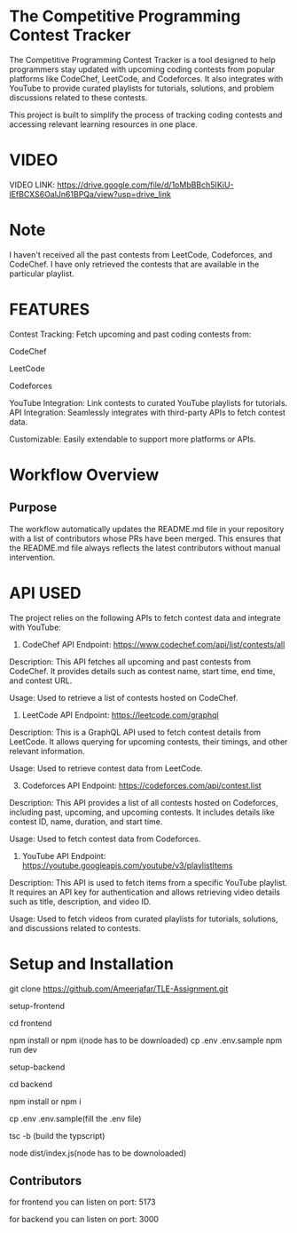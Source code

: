 
# The Competitive Programming Contest Tracker 

The Competitive Programming Contest Tracker is a tool designed to help programmers stay updated with upcoming coding contests from popular platforms like CodeChef, LeetCode, and Codeforces. It also integrates with YouTube to provide curated playlists for tutorials, solutions, and problem discussions related to these contests.

This project is built to simplify the process of tracking coding contests and accessing relevant learning resources in one place.

# VIDEO 
VIDEO LINK: https://drive.google.com/file/d/1oMbBBch5IKiU-lEfBCXS6OalJn61BPQa/view?usp=drive_link

# Note
I haven't received all the past contests from LeetCode, Codeforces, and CodeChef. I have only retrieved the contests that are available in the particular playlist.

# FEATURES

Contest Tracking: Fetch upcoming and past coding contests from:

CodeChef

LeetCode

Codeforces

YouTube Integration: Link contests to curated YouTube playlists for tutorials.
API Integration: Seamlessly integrates with third-party APIs to fetch contest data.

Customizable: Easily extendable to support more platforms or APIs.

# Workflow Overview
## Purpose
The workflow automatically updates the README.md file in your repository with a list of contributors whose PRs have been merged. This ensures that the README.md file always reflects the latest contributors without manual intervention.

# API USED

The project relies on the following APIs to fetch contest data and integrate with YouTube:

1. CodeChef API
Endpoint: https://www.codechef.com/api/list/contests/all

Description: This API fetches all upcoming and past contests from CodeChef. It provides details such as contest name, start time, end time, and contest URL.

Usage: Used to retrieve a list of contests hosted on CodeChef.

1. LeetCode API
Endpoint: https://leetcode.com/graphql

Description: This is a GraphQL API used to fetch contest details from LeetCode. It allows querying for upcoming contests, their timings, and other relevant information.

Usage: Used to retrieve contest data from LeetCode.

3. Codeforces API
Endpoint: https://codeforces.com/api/contest.list

Description: This API provides a list of all contests hosted on Codeforces, including past, upcoming, and upcoming contests. It includes details like contest ID, name, duration, and start time.

Usage: Used to fetch contest data from Codeforces.

1. YouTube API
Endpoint: https://youtube.googleapis.com/youtube/v3/playlistItems

Description: This API is used to fetch items from a specific YouTube playlist. It requires an API key for authentication and allows retrieving video details such as title, description, and video ID.

Usage: Used to fetch videos from curated playlists for tutorials, solutions, and discussions related to contests.

# Setup and Installation
git clone https://github.com/Ameerjafar/TLE-Assignment.git  

setup-frontend 

cd frontend

npm install or npm i(node has to be downloaded)
cp .env .env.sample
npm run dev

setup-backend

cd backend 

npm install or npm i 

cp .env .env.sample(fill the .env file)

tsc -b (build the typscript)

node dist/index.js(node has to be downoloaded)


<!-- CONTRIBUTORS_START -->
## Contributors

<!-- CONTRIBUTORS_END -->

for frontend you can listen on port: 5173

for backend you can listen on port: 3000



